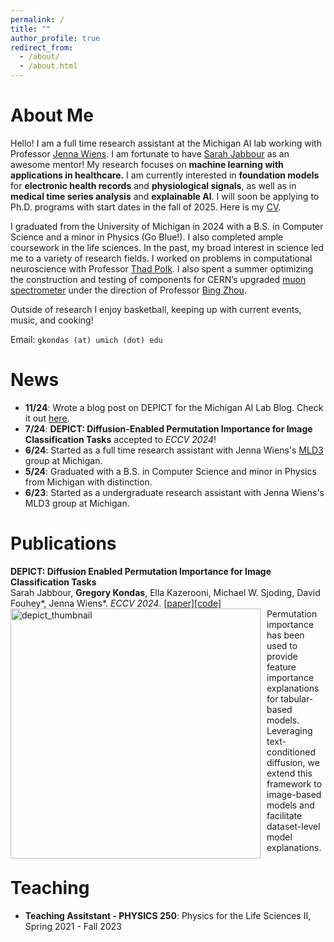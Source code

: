 ```yaml
---
permalink: /
title: ""
author_profile: true
redirect_from: 
  - /about/
  - /about.html
---
```


About Me
===

Hello! I am a full time research assistant at the Michigan AI lab working with Professor [Jenna Wiens](https://websites.umich.edu/~wiensj/). I am fortunate to have [Sarah Jabbour](https://sjabbour.github.io/) as an awesome mentor! My research focuses on **machine learning with applications in healthcare.** I am currently interested in **foundation models** for **electronic health records** and **physiological signals**, as well as in **medical time series analysis** and **explainable AI**. I will soon be applying to Ph.D. programs with start dates in the fall of 2025. Here is my [CV](https://gkondas.github.io/files/gregCV.pdf).

I graduated from the University of Michigan in 2024 with a B.S. in Computer Science and a minor in Physics (Go Blue!). I also completed ample coursework in the life sciences. In the past, my broad interest in science led me to a variety of research fields. I worked on problems in computational neuroscience with Professor [Thad Polk](https://lsa.umich.edu/psych/people/faculty/tpolk.html). I also spent a summer optimizing the construction and testing of components for CERN’s upgraded [muon spectrometer](https://atlas.cern/Discover/Detector/Muon-Spectrometer) under the direction of Professor [Bing Zhou](https://lsa.umich.edu/physics/people/faculty/bzhou.html).

Outside of research I enjoy basketball, keeping up with current events, music, and cooking!

Email: `gkondas (at) umich (dot) edu`

News
===
- **11/24**: Wrote a blog post on DEPICT for the Michigan AI Lab Blog. Check it out [here](https://ai.engin.umich.edu/2024/11/01/understanding-image-classifiers-at-the-dataset-level-with-diffusion-models/).
- **7/24**: **DEPICT: Diffusion-Enabled Permutation Importance for Image Classification Tasks** accepted to *ECCV 2024*!
- **6/24**: Started as a full time research assistant with Jenna Wiens's [MLD3](https://wiens-group.engin.umich.edu/) group at Michigan.
- **5/24**: Graduated with a B.S. in Computer Science and minor in Physics from Michigan with distinction.
- **6/23**: Started as a undergraduate research assistant with Jenna Wiens's MLD3 group at Michigan.

Publications
===

**DEPICT: Diffusion Enabled Permutation Importance for Image Classification Tasks**  
Sarah Jabbour, **Gregory Kondas**, Ella Kazerooni, Michael W. Sjoding, David Fouhey\*, Jenna Wiens\*. *ECCV 2024*. [\[paper\]](https://arxiv.org/abs/2407.14509)[\[code\]](https://github.com/MLD3/DEPICT)  
<img src="images/depict_thumbnail.png" alt="depict_thumbnail" width="400" style="float: left; margin-right: 10px;">
Permutation importance has been used to provide feature importance explanations for tabular-based models. Leveraging text-conditioned diffusion, we extend this framework to image-based models and facilitate dataset-level model explanations. 

Teaching
===
- **Teaching Assitstant - PHYSICS 250**: Physics for the Life Sciences II, Spring 2021 - Fall 2023

<script type="text/javascript" src="//rf.revolvermaps.com/0/0/8.js?i=5w19m8vhder&amp;m=0&amp;c=ff0000&amp;cr1=54ff00&amp;f=arial&amp;l=33" async="async"></script>